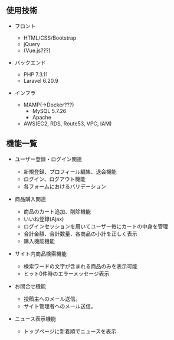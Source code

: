 
## 使用技術

+ フロント
  - HTML/CSS/Bootstrap
  - jQuery
  - (Vue.js???)

+ バックエンド
  - PHP 7.3.11
  - Laravel 6.20.9

+ インフラ
  - MAMP(→Docker???) 
    - MySQL 5.7.26
    - Apache
  - AWS(EC2, RDS, Route53, VPC, IAM)


## 機能一覧

+ ユーザー登録・ログイン関連
  - 新規登録、プロフィール編集、退会機能
  - ログイン、ログアウト機能
  - 各フォームにおけるバリデーション

+ 商品購入関連
  + 商品のカート追加、削除機能
  + いいね登録(Ajax)
  + ログインセッションを用いてユーザー毎にカートの中身を管理
  + 合計金額、合計数量、各商品の小計を正しく表示
  + 購入機能機能

+ サイト内商品検索機能
  + 検索ワードの文字が含まれる商品のみを表示可能
  + ヒット0件時のエラーメッセージ表示

+ お問合せ機能
  + 投稿主へのメール送信。
  + サイト管理者へのメール送信。

+ ニュース表示機能
  - トップページに新着順でニュースを表示
